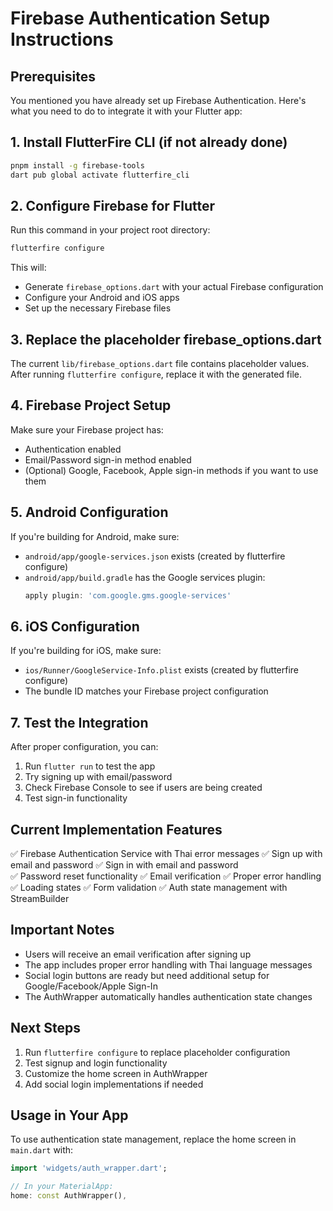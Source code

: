 # Firebase Authentication Setup Instructions

## Prerequisites

You mentioned you have already set up Firebase Authentication. Here's what you need to do to integrate it with your Flutter app:

## 1. Install FlutterFire CLI (if not already done)

```bash
pnpm install -g firebase-tools
dart pub global activate flutterfire_cli
```

## 2. Configure Firebase for Flutter

Run this command in your project root directory:

```bash
flutterfire configure
```

This will:

- Generate `firebase_options.dart` with your actual Firebase configuration
- Configure your Android and iOS apps
- Set up the necessary Firebase files

## 3. Replace the placeholder firebase_options.dart

The current `lib/firebase_options.dart` file contains placeholder values. After running `flutterfire configure`, replace it with the generated file.

## 4. Firebase Project Setup

Make sure your Firebase project has:

- Authentication enabled
- Email/Password sign-in method enabled
- (Optional) Google, Facebook, Apple sign-in methods if you want to use them

## 5. Android Configuration

If you're building for Android, make sure:

- `android/app/google-services.json` exists (created by flutterfire configure)
- `android/app/build.gradle` has the Google services plugin:
  ```gradle
  apply plugin: 'com.google.gms.google-services'
  ```

## 6. iOS Configuration

If you're building for iOS, make sure:

- `ios/Runner/GoogleService-Info.plist` exists (created by flutterfire configure)
- The bundle ID matches your Firebase project configuration

## 7. Test the Integration

After proper configuration, you can:

1. Run `flutter run` to test the app
2. Try signing up with email/password
3. Check Firebase Console to see if users are being created
4. Test sign-in functionality

## Current Implementation Features

✅ Firebase Authentication Service with Thai error messages
✅ Sign up with email and password
✅ Sign in with email and password  
✅ Password reset functionality
✅ Email verification
✅ Proper error handling
✅ Loading states
✅ Form validation
✅ Auth state management with StreamBuilder

## Important Notes

- Users will receive an email verification after signing up
- The app includes proper error handling with Thai language messages
- Social login buttons are ready but need additional setup for Google/Facebook/Apple Sign-In
- The AuthWrapper automatically handles authentication state changes

## Next Steps

1. Run `flutterfire configure` to replace placeholder configuration
2. Test signup and login functionality
3. Customize the home screen in AuthWrapper
4. Add social login implementations if needed

## Usage in Your App

To use authentication state management, replace the home screen in `main.dart` with:

```dart
import 'widgets/auth_wrapper.dart';

// In your MaterialApp:
home: const AuthWrapper(),
```
